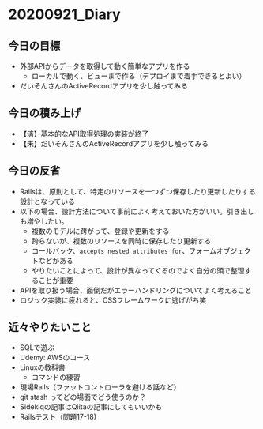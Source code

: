 # 20200921_Diary

## 今日の目標

- 外部APIからデータを取得して動く簡単なアプリを作る
  - ローカルで動く、ビューまで作る（デプロイまで着手できるとよい）
- だいそんさんのActiveRecordアプリを少し触ってみる

## 今日の積み上げ

- 【済】基本的なAPI取得処理の実装が終了
- 【未】だいそんさんのActiveRecordアプリを少し触ってみる

## 今日の反省

- Railsは、原則として、特定のリソースを一つずつ保存したり更新したりする設計となっている
- 以下の場合、設計方法について事前によく考えておいた方がいい。引き出しも増やしたい。
  - 複数のモデルに跨がって、登録や更新をする
  - 跨らないが、複数のリソースを同時に保存したり更新する
  - コールバック、`accepts nested attributes for`、フォームオブジェクトなどがある
  - やりたいことによって、設計が異なってくるのでよく自分の頭で整理することが重要
- APIを取り扱う場合、面倒だがエラーハンドリングについてよく考えること
- ロジック実装に疲れると、CSSフレームワークに逃げがち笑

## 近々やりたいこと

- SQLで遊ぶ
- Udemy: AWSのコース
- Linuxの教科書
  - コマンドの練習
- 現場Rails（ファットコントローラを避ける話など）
- git stash ってどの場面でどう使うのか？
- Sidekiqの記事はQiitaの記事にしてもいいかも
- Railsテスト（問題17-18)
